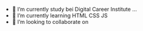 
- 🔭 I’m currently study bei Digital Career Institute ...
- 🌱 I’m currently learning HTML CSS JS
- 👯 I’m looking to collaborate on 
